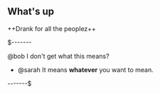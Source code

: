 ## What's up

++Drank for all the peoplez++

$-------

@bob I don't get what this means?
- @sarah It means __whatever__ you want to mean.

-------$